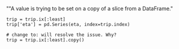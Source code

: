 ""A value is trying to be set on a copy of a slice from a DataFrame."
```
trip = trip.ix[:least]
trip['eta'] = pd.Series(eta, index=trip.index)

# change to: will resolve the issue. Why?
trip = trip.ix[:least].copy()
```

